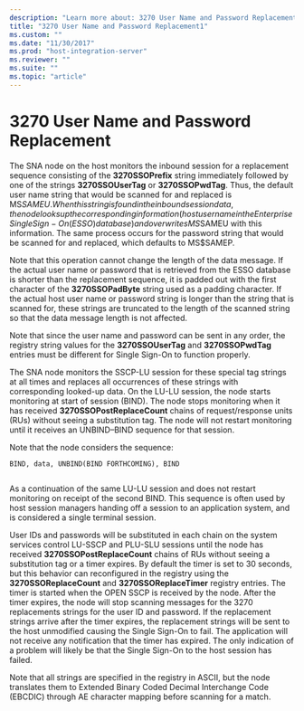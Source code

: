 ```yaml
---
description: "Learn more about: 3270 User Name and Password Replacement"
title: "3270 User Name and Password Replacement1"
ms.custom: ""
ms.date: "11/30/2017"
ms.prod: "host-integration-server"
ms.reviewer: ""
ms.suite: ""
ms.topic: "article"
---
```

# 3270 User Name and Password Replacement
The SNA node on the host monitors the inbound session for a replacement sequence consisting of the **3270SSOPrefix** string immediately followed by one of the strings **3270SSOUserTag** or **3270SSOPwdTag**. Thus, the default user name string that would be scanned for and replaced is MS$SAMEU. When this string is found in the inbound session data, the node looks up the corresponding information (host user name in the Enterprise Single Sign-On (ESSO)database) and overwrites MS$SAMEU with this information. The same process occurs for the password string that would be scanned for and replaced, which defaults to MS$SAMEP.  
  
 Note that this operation cannot change the length of the data message. If the actual user name or password that is retrieved from the ESSO database is shorter than the replacement sequence, it is padded out with the first character of the **3270SSOPadByte** string used as a padding character. If the actual host user name or password string is longer than the string that is scanned for, these strings are truncated to the length of the scanned string so that the data message length is not affected.  
  
 Note that since the user name and password can be sent in any order, the registry string values for the **3270SSOUserTag** and **3270SSOPwdTag** entries must be different for Single Sign-On to function properly.  
  
 The SNA node monitors the SSCP-LU session for these special tag strings at all times and replaces all occurrences of these strings with corresponding looked-up data. On the LU-LU session, the node starts monitoring at start of session (BIND). The node stops monitoring when it has received **3270SSOPostReplaceCount** chains of request/response units (RUs) without seeing a substitution tag. The node will not restart monitoring until it receives an UNBIND–BIND sequence for that session.  
  
 Note that the node considers the sequence:  
  
```  
BIND, data, UNBIND(BIND FORTHCOMING), BIND  
  
```  
  
 As a continuation of the same LU-LU session and does not restart monitoring on receipt of the second BIND. This sequence is often used by host session managers handing off a session to an application system, and is considered a single terminal session.  
  
 User IDs and passwords will be substituted in each chain on the system services control LU-SSCP and PLU-SLU sessions until the node has received **3270SSOPostReplaceCount** chains of RUs without seeing a substitution tag or a timer expires. By default the timer is set to 30 seconds, but this behavior can reconfigured in the registry using the **3270SSOReplaceCount** and **3270SSOReplaceTimer** registry entries. The timer is started when the OPEN SSCP is received by the node. After the timer expires, the node will stop scanning messages for the 3270 replacements strings for the user ID and password. If the replacement strings arrive after the timer expires, the replacement strings will be sent to the host unmodified causing the Single Sign-On to fail. The application will not receive any notification that the timer has expired. The only indication of a problem will likely be that the Single Sign-On to the host session has failed.  
  
 Note that all strings are specified in the registry in ASCII, but the node translates them to Extended Binary Coded Decimal Interchange Code (EBCDIC) through AE character mapping before scanning for a match.
